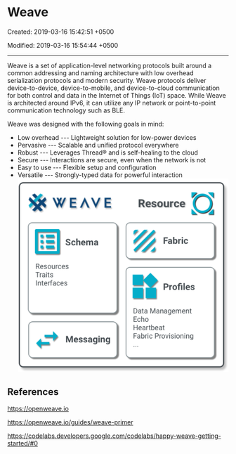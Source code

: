 # Weave

Created: 2019-03-16 15:42:51 +0500

Modified: 2019-03-16 15:54:44 +0500

---

Weave is a set of application-level networking protocols built around a common addressing and naming architecture with low overhead serialization protocols and modern security.
Weave protocols deliver device-to-device, device-to-mobile, and device-to-cloud communication for both control and data in the Internet of Things (IoT) space. While Weave is architected around IPv6, it can utilize any IP network or point-to-point communication technology such as BLE.

Weave was designed with the following goals in mind:
-   Low overhead --- Lightweight solution for low-power devices
-   Pervasive --- Scalable and unified protocol everywhere
-   Robust --- Leverages Thread® and is self-healing to the cloud
-   Secure --- Interactions are secure, even when the network is not
-   Easy to use --- Flexible setup and configuration
-   Versatile --- Strongly-typed data for powerful interaction
![image](media/Weave-image1.png)
## References

<https://openweave.io>

<https://openweave.io/guides/weave-primer>

<https://codelabs.developers.google.com/codelabs/happy-weave-getting-started/#0>

